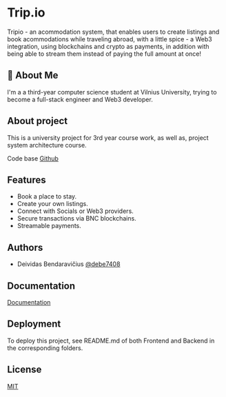 
# Trip.io

Tripio - an acommodation system, that enables users to create listings and book acommodations while traveling abroad, with a little spice - a Web3 integration, using blockchains and crypto as payments, in addition with being able to stream them instead of paying the full amount at once!

## 🚀 About Me
I'm a a third-year computer science student at Vilnius University, trying to become a full-stack engineer and Web3 developer.


## About project
This is a university project for 3rd year course work, as well as, project system architecture course.

Code base [Github](https://github.com/debe7408/trip.io)

## Features

- Book a place to stay.
- Create your own listings.
- Connect with Socials or Web3 providers.
- Secure transactions via BNC blockchains.
- Streamable payments.


## Authors

- Deividas Bendaravičius [@debe7408](https://github.com/debe7408)


## Documentation

[Documentation](https://github.com/debe7408/trip.io/blob/main/Course_work.pdf)
## Deployment

To deploy this project, see README.md of both Frontend and Backend in the corresponding folders.


## License

[MIT](https://choosealicense.com/licenses/mit/)
